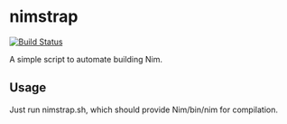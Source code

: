 # nimstrap #

[![Build Status](https://travis-ci.org/ajduncan/nimstrap.svg)](https://travis-ci.org/ajduncan/nimstrap)

A simple script to automate building Nim.

## Usage ##

Just run nimstrap.sh, which should provide Nim/bin/nim for compilation.
